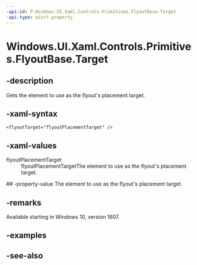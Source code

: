 ```yaml
---
-api-id: P:Windows.UI.Xaml.Controls.Primitives.FlyoutBase.Target
-api-type: winrt property
---
```


<!-- Property syntax
public Windows.UI.Xaml.FrameworkElement Target { get; }
-->

# Windows.UI.Xaml.Controls.Primitives.FlyoutBase.Target

## -description
Gets the element to use as the flyout's placement target.



## -xaml-syntax
```xaml
<flyoutTarget="flyoutPlacementTarget" />
```


## -xaml-values
<dl><dt>flyoutPlacementTarget</dt><dd>flyoutPlacementTargetThe element to use as the flyout's placement target.</dd>
</dl>
## -property-value
The element to use as the flyout's placement target.

## -remarks
Available starting in Windows 10, version 1607.

## -examples

## -see-also
